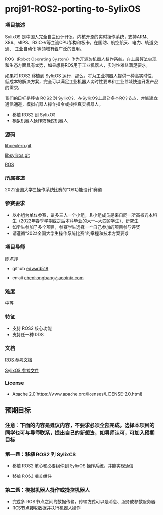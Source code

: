 # proj91-ROS2-porting-to-SylixOS

### 项目描述

SylixOS 是中国人完全自主设计开发，内核开源的实时操作系统，支持ARM、X86、MIPS、RSIC-V等主流CPU架构和板卡。在国防、航空航天、电力、轨道交通、 工业自动化 等领域有着广泛的应用。

ROS（Robot Operating System）作为开源的机器人操作系统，在上层算法实现和生态方面具有优势，如果想将ROS用于工业机器人，实时性难以满足要求。

如果将 ROS2 移植到 SylixOS 运行，那么，将为工业机器人提供一种高实时性、低成本的解决方案，完全可以满足工业机器人实时性要求和工业领域快速开发产品的需求。

我们的目标是移植  ROS2 到 SylixOS，在SylixOS上启动多个ROS节点，并能建立通信通道，模拟机器人操作指令或操控真实机器人。

- 移植  ROS2 到 SylixOS 
- 模拟机器人操作或操控机器人

### 源码

 [libcextern.git](http://git.sylixos.com/cgit/cgit.cgi/libcextern.git/) 

 [libsylixos.git](http://git.sylixos.com/cgit/cgit.cgi/libsylixos.git/) 

 [ROS](https://www.ros.org/)



### 所属赛道

2022全国大学生操作系统比赛的“OS功能设计”赛道



### 参赛要求

- 以小组为单位参赛，最多三人一个小组，且小组成员是来自同一所高校的本科生（2022年春季学期或之后本科毕业的大一~大四的学生）、研究生
- 如学生参加了多个项目，参赛学生选择一个自己参加的项目参与评奖
- 请遵循“2022全国大学生操作系统比赛”的章程和技术方案要求



### 项目导师

陈洪邦

* github [edward518](https://github.com/edward518)

* email chenhongbang@acoinfo.com

  

### 难度

中等

### 特征

- 支持 ROS2 核心功能 
- 支持任一种 DDS


### 文档

[ROS 参考文档](https://docs.ros.org/en/foxy/Installation.html)

[SylixOS 参考文件](https://github.com/acoinfo/sylixos_oscomp_2021)

### License

- Apache 2.0(https://www.apache.org/licenses/LICENSE-2.0.html)

## 预期目标

### 注意：下面的内容是建议内容，不要求必须全部完成。选择本项目的同学也可与导师联系，提出自己的新想法，如导师认可，可加入预期目标



### 第一题：移植 ROS2 到 SylixOS 

* 移植 ROS2 核心和必要组件到 SylixOS 操作系统，并能实现通信

* 移植 ROS2 相关组件

  

### 第二题：模拟机器人操作或操控机器人

* 完成多 ROS 节点之间的数据传输，传输方式可以是消息、服务或参数服务器
* ROS节点接收数据并执行机器人操作

  
